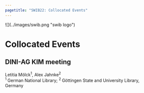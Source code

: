 ```yaml
---
pagetitle: "SWIB22: Collocated Events"
---
```



<div id="top">
<div class="column left">![](../images/swib.png "swib logo")</div>
<div class="column middle"></div>
<div class="column right"></div>
</div>

<div id="prog">

# Collocated Events



## DINI-AG KIM meeting

Letitia Mölck<sup>1</sup>, Alex Jahnke<sup>2</sup><br />
<sup>1 </sup>German National Library; <sup>2 </sup>Göttingen State and University Library, Germany



</div>


